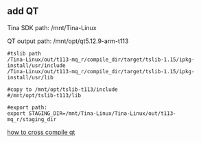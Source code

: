 ## add QT

Tina SDK path: /mnt/Tina-Linux

QT output path: /mnt/opt/qt5.12.9-arm-t113

```
#tslib path
/Tina-Linux/out/t113-mq_r/compile_dir/target/tslib-1.15/ipkg-install/usr/include
/Tina-Linux/out/t113-mq_r/compile_dir/target/tslib-1.15/ipkg-install/usr/lib

#copy to /mnt/opt/tslib-t113/include
#/mnt/opt/tslib-t113/lib

#export path:
export STAGING_DIR=/mnt/Tina-Linux/Tina-Linux/out/t113-mq_r/staging_dir

```
[how to cross compile qt](https://blog.csdn.net/qq_28877125/article/details/127098767)
